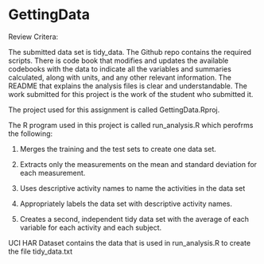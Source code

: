 # GettingData


Review Critera: 

The submitted data set is tidy_data. 
The Github repo contains the required scripts.
There is code book that modifies and updates the available codebooks with the data to indicate all the variables and summaries calculated, along with units, and any other relevant information.
The README that explains the analysis files is clear and understandable.
The work submitted for this project is the work of the student who submitted it.

The project used for this assignment is called GettingData.Rproj.

The R program used in this project is called run_analysis.R which perofrms the following:

1. Merges the training and the test sets to create one data set.

2. Extracts only the measurements on the mean and standard deviation for each measurement.

3. Uses descriptive activity names to name the activities in the data set

4. Appropriately labels the data set with descriptive activity names.

5. Creates a second, independent tidy data set with the average of each variable for each activity and each subject.

UCI HAR Dataset contains the data that is used in run_analysis.R to create the file tidy_data.txt

